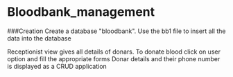 # Bloodbank_management

###Creation
Create a database "bloodbank".
Use the bb1 file to insert all the data into the database


Receptionist view gives all details of donars.
To donate blood click on user option and fill the appropriate forms 
Donar details and their phone number is displayed as a CRUD application



